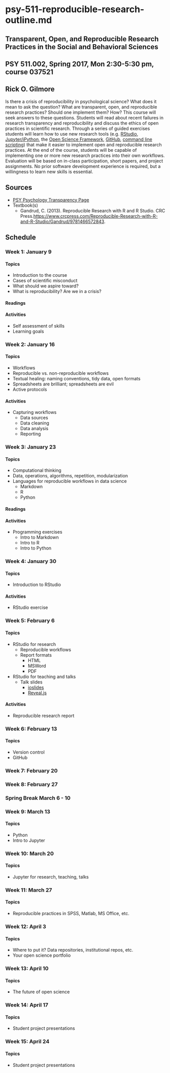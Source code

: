 # psy-511-reproducible-research-outline.md

## Transparent, Open, and Reproducible Research Practices in the Social and Behavioral Sciences

## PSY 511.002, Spring 2017, Mon 2:30-5:30 pm, course 037521

## Rick O. Gilmore

Is there a crisis of reproducibility in psychological science? What does it mean to ask the question? What are transparent, open, and reproducible research practices? Should one implement them? How? This course will seek answers to these questions. Students will read about recent failures in research transparency and reproducibility and discuss the ethics of open practices in scientific research. Through a series of guided exercises students will learn how to use new research tools (e.g. [RStudio](https://www.rstudio.com), [Jupyter/iPython](http://jupyter.org), the [Open Science Framework](http://osf.io), [GitHub](http://github.com), [command line scripting](https://en.wikipedia.org/wiki/Command-line_interface)) that  make it easier to implement open and reproducible research practices. At the end of the course, students will be capable of implementing one or more new research practices into their own workflows. Evaluation will be based on in-class participation, short papers, and project assignments. No prior software development experience is required, but a willingness to learn new skills is essential.

## Sources

- [PSY Psychology Transparency Page](https://github.com/psu-psychology/transparency/README.md)
- Textbook(s)
    + Gandrud, C. (2013). Reproducible Research with R and R Studio. CRC Press.<https://www.crcpress.com/Reproducible-Research-with-R-and-R-Studio/Gandrud/9781466572843>.

## Schedule

### Week 1: January 9

#### Topics

- Introduction to the course
- Cases of scientific misconduct
- What should we aspire toward?
- What is reproducibility? Are we in a crisis?

#### Readings

#### Activities

- Self assessment of skills
- Learning goals

### Week 2: January 16

#### Topics

- Workflows
- Reproducible vs. non-reproducible workflows
- Textual healing: naming conventions, tidy data, open formats
- Spreadsheets are brilliant; spreadsheets are evil
- Active protocols

#### Activities

- Capturing workflows
    + Data sources
    + Data cleaning
    + Data analysis
    + Reporting

### Week 3: January 23

#### Topics

- Computational thinking
- Data, operations, algorithms, repetition, modularization
- Languages for reproducible workflows in data science
    + Markdown
    + R
    + Python

#### Readings

#### Activities

- Programming exercises
    + Intro to Markdown
    + Intro to R
    + Intro to Python

### Week 4: January 30

#### Topics

- Introduction to RStudio

#### Activities

- RStudio exercise

### Week 5: February 6

#### Topics

- RStudio for research
    + Reproducible workflows
    + Report formats
        + HTML
        + MSWord
        + PDF
- RStudio for teaching and talks
    + Talk slides
        + [ioslides](http://rmarkdown.rstudio.com/ioslides_presentation_format.html)
        + [Reveal.js](http://rmarkdown.rstudio.com/revealjs_presentation_format.html)
        
#### Activities

- Reproducible research report

### Week 6: February 13

#### Topics

- Version control
- GitHub

### Week 7: February 20

### Week 8: February 27


### Spring Break March 6 - 10

### Week 9: March 13

#### Topics

- Python
- Intro to Jupyter

### Week 10: March 20

#### Topics

- Jupyter for research, teaching, talks 

### Week 11: March 27

#### Topics

- Reproducible practices in SPSS, Matlab, MS Office, etc.

### Week 12: April 3

#### Topics

- Where to put it? Data repositories, institutional repos, etc.
- Your open science portfolio

### Week 13: April 10

#### Topics

- The future of open science

### Week 14: April 17

#### Topics

- Student project presentations

### Week 15: April 24

#### Topics

- Student project presentations
